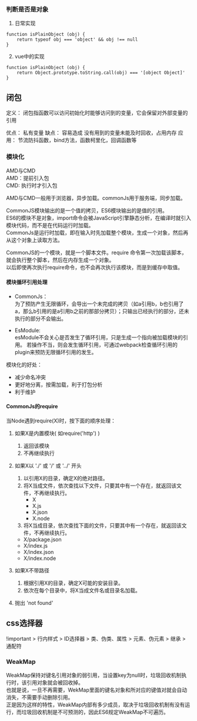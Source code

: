 
### 判断是否是对象
1. 日常实现
```
function isPlainObject (obj) {
    return typeof obj === 'object' && obj !== null
}
```
2. vue中的实现 
```
function isPlainObject (obj) {
    return Object.prototype.toString.call(obj) === '[object Object]'
}
```

## 闭包

定义： 闭包指函数可以访问初始化时能够访问到的变量，它会保留对外部变量的引用

优点： 私有变量
缺点： 容易造成 没有用到的变量未能及时回收，占用内存
应用： 节流防抖函数，bind方法，函数柯里化，回调函数等

### 模块化

AMD与CMD<br/>
AMD：提前引入包<br/>
CMD: 执行时才引入包<br/>

AMD与CMD一般用于浏览器，异步加载。commonJs用于服务端，同步加载。

CommonJS模块输出的是一个值的拷贝，ES6模块输出的是值的引用。<br/>
ES6的模块不是对象，import命令会被JavaScript引擎静态分析，在编译时就引入模块代码，而不是在代码运行时加载。<br/>
CommonJs是运行时加载，即在输入时先加载整个模块，生成一个对象，然后再从这个对象上读取方法。 

CommonJS的一个模块，就是一个脚本文件。require 命令第一次加载该脚本，就会执行整个脚本，然后在内存生成一个对象。  
以后即使再次执行require命令，也不会再次执行该模块，而是到缓存中取值。

#### 模块循环引用处理  
- CommonJs：  
    为了预防产生无限循环，会导出一个未完成的拷贝（如a引用b，b也引用了a，那么b引用的是a引用b之前的那部分拷贝）；只输出已经执行的部分，还未执行的部分不会输出。
  
- EsModule:  
    esModule不会关心是否发生了循环引用，只是生成一个指向被加载模块的引用。 若操作不当，则会发生循环引用，可通过webpack检查循环引用的plugin来预防无限循环引用的发生。

模块化的好处：
- 减少命名冲突
- 更好地分离，按需加载，利于打包分析
- 利于维护

#### CommonJs的require

当Node遇到require(X)时，按下面的顺序处理：
1. 如果X是内置模块( 如require('http') )
    1. 返回该模块
    2. 不再继续执行
    
2. 如果X以 './' 或 '/' 或 '../' 开头
    1. 以引用X的目录，确定X的绝对路径。
    2. 将X当成文件，依次查找以下文件，只要其中有一个存在，就返回该文件，不再继续执行。
        - X
        - X.js
        - X.json
        - X.node
    3. 将X当成目录，依次查找下面的文件，只要其中有一个存在，就返回该文件，不再继续执行。
    - X/package.json
    - X/index.js
    - X/index.json
    - X/index.node
    
3. 如果X不带路径
    1. 根据引用X的目录，确定X可能的安装目录。
    2. 依次在每个目录中，将X当成文件名或目录名加载。
    
4. 抛出 'not found'
    



## css选择器
!important > 行内样式 > ID选择器 > 类、伪类、属性 > 元素、伪元素 > 继承 > 通配符

### WeakMap
WeakMap保持对键名引用对象的弱引用，当设置key为null时，垃圾回收机制执行时，该引用对象就会被回收掉。<br/>
也就是说，一旦不再需要，WekMap里面的键名对象和所对应的键值对就会自动消失，不需要手动删除引用。<br/>
正是因为这样的特性，WeakMap内部有多少成员，取决于垃圾回收机制有没有运行，而垃圾回收机制是不可预测的，因此ES6规定WeakMap不可遍历。


